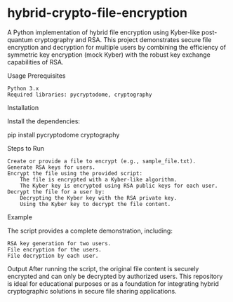 # hybrid-crypto-file-encryption
A Python implementation of hybrid file encryption using Kyber-like post-quantum cryptography and RSA. This project demonstrates secure file encryption and decryption for multiple users by combining the efficiency of symmetric key encryption (mock Kyber) with the robust key exchange capabilities of RSA.

Usage
Prerequisites

    Python 3.x
    Required libraries: pycryptodome, cryptography

Installation

Install the dependencies:

pip install pycryptodome cryptography

Steps to Run

    Create or provide a file to encrypt (e.g., sample_file.txt).
    Generate RSA keys for users.
    Encrypt the file using the provided script:
        The file is encrypted with a Kyber-like algorithm.
        The Kyber key is encrypted using RSA public keys for each user.
    Decrypt the file for a user by:
        Decrypting the Kyber key with the RSA private key.
        Using the Kyber key to decrypt the file content.

Example

The script provides a complete demonstration, including:

    RSA key generation for two users.
    File encryption for the users.
    File decryption by each user.

Output
After running the script, the original file content is securely encrypted and can only be decrypted by authorized users.
This repository is ideal for educational purposes or as a foundation for integrating hybrid cryptographic solutions in secure file sharing applications.
